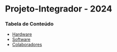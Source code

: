 # Projeto-Integrador - 2024
### Tabela de Conteúdo

- [Hardware](#hardware)
- [Software](#software)
- [Colaboradores](#colaboradores)





